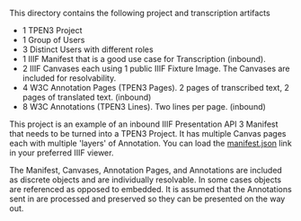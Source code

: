 This directory contains the following project and transcription artifacts

- 1 TPEN3 Project
- 1 Group of Users
- 3 Distinct Users with different roles
- 1 IIIF Manifest that is a good use case for Transcription (inbound).
- 2 IIIF Canvases each using 1 public IIIF Fixture Image.  The Canvases are included for resolvability.  
- 4 W3C Annotation Pages (TPEN3 Pages).  2 pages of transcribed text, 2 pages of translated text. (inbound)
- 8 W3C Annotations (TPEN3 Lines).  Two lines per page. (inbound)

This project is an example of an inbound IIIF Presentation API 3 Manifest that needs to be turned into a TPEN3 Project. It has multiple Canvas pages each with multiple 'layers' of Annotation. You can load the [manifest.json](https://tpen-project-examples.habesoftware.app/transcription-project/manifest.json) link in your preferred IIIF viewer.

The Manifest, Canvases, Annotation Pages, and Annotations are included as discrete objects and are individually resolvable.  In some cases objects are referenced as opposed to embedded.  It is assumed that the Annotations sent in are processed and preserved so they can be presented on the way out.
  